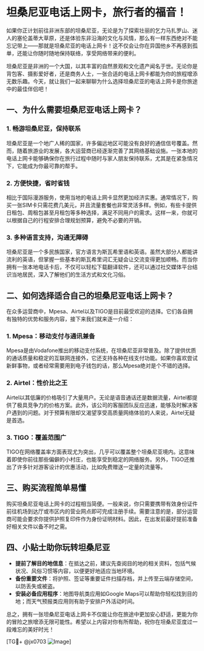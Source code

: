 # 坦桑尼亚电话上网卡，旅行者的福音！

如果你正计划前往非洲东部的坦桑尼亚，无论是为了探索壮丽的乞力马扎罗山、迷人的塞伦盖蒂大草原，还是体验东非沿海的文化与风情，那么有一样东西绝对不能忘记带上——那就是坦桑尼亚的电话上网卡！这不仅会让你在异国他乡不再感到孤单，还能让你随时随地保持联络，享受网络带来的便利。

坦桑尼亚是非洲的一个大国，以其丰富的自然景观和文化遗产闻名于世。无论你是背包客、摄影爱好者，还是商务人士，一张合适的电话上网卡都能为你的旅程增添无数乐趣。今天，就让我们一起来聊聊为什么选择坦桑尼亚的电话上网卡是你旅途中的最佳伴侣吧！

## 一、为什么需要坦桑尼亚电话上网卡？

### 1. 畅游坦桑尼亚，保持联系

坦桑尼亚是一个地广人稀的国家，许多偏远地区可能没有良好的通信信号覆盖。然而，随着旅游业的发展，各大运营商已经逐渐完善了其网络基础设施。一张本地的电话上网卡能够确保你在旅行过程中随时与家人朋友保持联系，尤其是在紧急情况下，它能成为你最可靠的帮手。

### 2. 方便快捷，省时省钱

相比于国际漫游服务，使用当地的电话上网卡显然更加经济实惠。通常情况下，购买一张SIM卡只需花费几美元，并且流量套餐也非常灵活多样。例如，有些卡提供日租包、周租包甚至月租包等多种选择，满足不同用户的需求。这样一来，你就可以根据自己的行程安排合理规划预算，避免不必要的开销。

### 3. 多种语言支持，沟通无障碍

坦桑尼亚是一个多民族国家，官方语言为斯瓦希里语和英语。虽然大部分人都能讲流利的英语，但掌握一些基本的斯瓦希里词汇无疑会让交流变得更加顺畅。而当你拥有一张本地电话卡后，不仅可以轻松下载翻译软件，还可以通过社交媒体平台结识当地居民，深入了解他们的生活方式和文化习俗。

## 二、如何选择适合自己的坦桑尼亚电话上网卡？

在众多运营商中，Mpesa、Airtel以及TIGO是目前最受欢迎的选择。它们各自拥有独特的优势和服务内容，接下来我们就来逐一介绍：

### 1. Mpesa：移动支付与通讯兼备

Mpesa是由Vodafone推出的移动支付系统，在坦桑尼亚非常普及。除了提供优质的通话质量和稳定的互联网连接外，它还支持各种在线支付功能。如果你喜欢尝试新鲜事物，或者经常需要用到电子钱包的话，那么Mpesa绝对是个不错的选择。

### 2. Airtel：性价比之王

Airtel以其低廉的价格吸引了大量用户。无论是语音通话还是数据流量，Airtel都提供了极具竞争力的价格方案。此外，该公司的客服团队反应迅速，能够及时解决客户遇到的问题。对于预算有限却又渴望享受高质量网络体验的人来说，Airtel无疑是首选。

### 3. TIGO：覆盖范围广

TIGO在网络覆盖率方面表现尤为突出，几乎可以覆盖整个坦桑尼亚境内。这意味着即使你前往那些偏僻的小村庄，也能享受到稳定的网络服务。另外，TIGO还推出了许多针对游客设计的优惠活动，比如免费赠送一定量的流量等。

## 三、购买流程简单易懂

购买坦桑尼亚电话上网卡的过程相当简便。一般来说，你只需要携带有效身份证件前往机场到达厅或市区内的营业网点即可完成注册手续。需要注意的是，部分运营商可能会要求你提供护照复印件作为身份证明材料。因此，在出发前最好提前准备好相关文件以备不时之需。

## 四、小贴士助你玩转坦桑尼亚

- **提前了解目的地信息**：在抵达之前，建议先查阅目的地的相关资料，包括气候状况、风俗习惯等内容，以便更好地适应当地环境。
- **备份重要文件**：将护照、签证等重要证件扫描存档，并上传至云端存储空间，以防丢失或被盗。
- **安装必备应用程序**：地图导航类应用如Google Maps可以帮助你轻松找到目的地；而天气预报类应用则有助于安排户外活动时间。

总之，拥有一张坦桑尼亚电话上网卡不仅能让你在旅途中更加安心舒适，更能为你的冒险之旅增添无限可能性。希望以上内容对你有所帮助，祝你在坦桑尼亚度过一段难忘的美好时光！

[TG💪+ @jx0703 ![Image](https://github.com/user-attachments/assets/dbca1d08-cadb-493c-b0ec-ad6f7a83f270)]